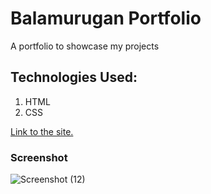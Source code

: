 # Balamurugan Portfolio

A portfolio to showcase my projects

## Technologies Used:

 1. HTML
 2. CSS

[Link to the site.](https://balagautam-portfolio.netlify.app/)

### Screenshot

![Screenshot (12)](https://user-images.githubusercontent.com/119726264/211218739-4d8119a1-2d2e-4c6e-953b-e42166f31add.png)
